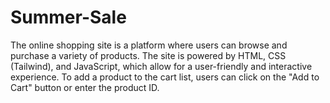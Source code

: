 # Summer-Sale
The online shopping site is a platform where users can browse and purchase a variety of products. The site is powered by HTML, CSS (Tailwind), and JavaScript, which allow for a user-friendly and interactive experience. To add a product to the cart list, users can click on the "Add to Cart" button or enter the product ID. 
